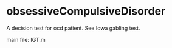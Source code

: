 obsessiveCompulsiveDisorder
===========================
A decision test for ocd patient. See Iowa gabling test.

main file: IGT.m
